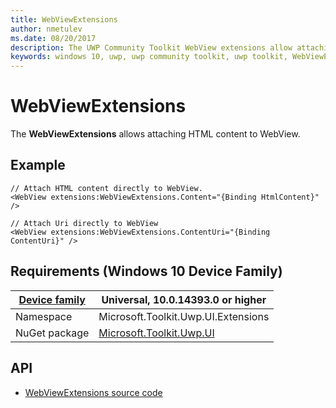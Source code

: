```yaml
---
title: WebViewExtensions
author: nmetulev
ms.date: 08/20/2017
description: The UWP Community Toolkit WebView extensions allow attaching HTML content to WebView through XAML directly or through Binding
keywords: windows 10, uwp, uwp community toolkit, uwp toolkit, WebViewExtensions, webview, extensions
---
```


# WebViewExtensions

The **WebViewExtensions** allows attaching HTML content to WebView.

## Example

```xaml
// Attach HTML content directly to WebView.
<WebView extensions:WebViewExtensions.Content="{Binding HtmlContent}" />

// Attach Uri directly to WebView
<WebView extensions:WebViewExtensions.ContentUri="{Binding ContentUri}" />
```

## Requirements (Windows 10 Device Family)

| [Device family](http://go.microsoft.com/fwlink/p/?LinkID=526370) | Universal, 10.0.14393.0 or higher |
| --- | --- |
| Namespace | Microsoft.Toolkit.Uwp.UI.Extensions |
| NuGet package | [Microsoft.Toolkit.Uwp.UI](https://www.nuget.org/packages/Microsoft.Toolkit.Uwp.UI/) |

## API

* [WebViewExtensions source code](https://github.com/Microsoft/UWPCommunityToolkit/tree/master/Microsoft.Toolkit.Uwp.UI/Extensions/WebView)

